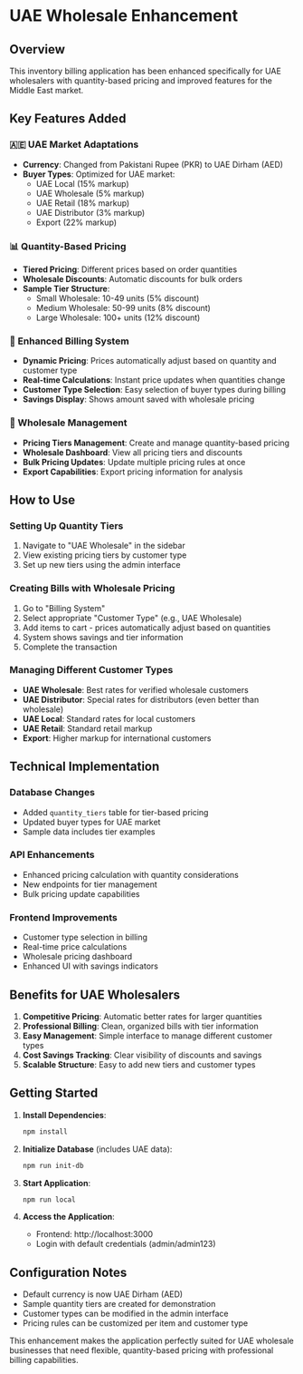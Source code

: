 # UAE Wholesale Enhancement

## Overview
This inventory billing application has been enhanced specifically for UAE wholesalers with quantity-based pricing and improved features for the Middle East market.

## Key Features Added

### 🇦🇪 UAE Market Adaptations
- **Currency**: Changed from Pakistani Rupee (PKR) to UAE Dirham (AED)
- **Buyer Types**: Optimized for UAE market:
  - UAE Local (15% markup)
  - UAE Wholesale (5% markup)
  - UAE Retail (18% markup)
  - UAE Distributor (3% markup)
  - Export (22% markup)

### 📊 Quantity-Based Pricing
- **Tiered Pricing**: Different prices based on order quantities
- **Wholesale Discounts**: Automatic discounts for bulk orders
- **Sample Tier Structure**:
  - Small Wholesale: 10-49 units (5% discount)
  - Medium Wholesale: 50-99 units (8% discount)
  - Large Wholesale: 100+ units (12% discount)

### 🛒 Enhanced Billing System
- **Dynamic Pricing**: Prices automatically adjust based on quantity and customer type
- **Real-time Calculations**: Instant price updates when quantities change
- **Customer Type Selection**: Easy selection of buyer types during billing
- **Savings Display**: Shows amount saved with wholesale pricing

### 🏪 Wholesale Management
- **Pricing Tiers Management**: Create and manage quantity-based pricing
- **Wholesale Dashboard**: View all pricing tiers and discounts
- **Bulk Pricing Updates**: Update multiple pricing rules at once
- **Export Capabilities**: Export pricing information for analysis

## How to Use

### Setting Up Quantity Tiers
1. Navigate to "UAE Wholesale" in the sidebar
2. View existing pricing tiers by customer type
3. Set up new tiers using the admin interface

### Creating Bills with Wholesale Pricing
1. Go to "Billing System"
2. Select appropriate "Customer Type" (e.g., UAE Wholesale)
3. Add items to cart - prices automatically adjust based on quantities
4. System shows savings and tier information
5. Complete the transaction

### Managing Different Customer Types
- **UAE Wholesale**: Best rates for verified wholesale customers
- **UAE Distributor**: Special rates for distributors (even better than wholesale)
- **UAE Local**: Standard rates for local customers
- **UAE Retail**: Standard retail markup
- **Export**: Higher markup for international customers

## Technical Implementation

### Database Changes
- Added `quantity_tiers` table for tier-based pricing
- Updated buyer types for UAE market
- Sample data includes tier examples

### API Enhancements
- Enhanced pricing calculation with quantity considerations
- New endpoints for tier management
- Bulk pricing update capabilities

### Frontend Improvements
- Customer type selection in billing
- Real-time price calculations
- Wholesale pricing dashboard
- Enhanced UI with savings indicators

## Benefits for UAE Wholesalers

1. **Competitive Pricing**: Automatic better rates for larger quantities
2. **Professional Billing**: Clean, organized bills with tier information
3. **Easy Management**: Simple interface to manage different customer types
4. **Cost Savings Tracking**: Clear visibility of discounts and savings
5. **Scalable Structure**: Easy to add new tiers and customer types

## Getting Started

1. **Install Dependencies**:
   ```bash
   npm install
   ```

2. **Initialize Database** (includes UAE data):
   ```bash
   npm run init-db
   ```

3. **Start Application**:
   ```bash
   npm run local
   ```

4. **Access the Application**:
   - Frontend: http://localhost:3000
   - Login with default credentials (admin/admin123)

## Configuration Notes

- Default currency is now UAE Dirham (AED)
- Sample quantity tiers are created for demonstration
- Customer types can be modified in the admin interface
- Pricing rules can be customized per item and customer type

This enhancement makes the application perfectly suited for UAE wholesale businesses that need flexible, quantity-based pricing with professional billing capabilities.
